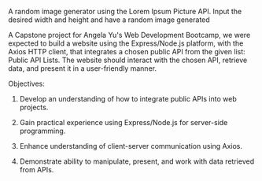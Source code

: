 A random image generator using the Lorem Ipsum Picture API. Input the desired width and height and have a random image generated

A Capstone project for Angela Yu's Web Development Bootcamp, we were expected to build a website using the Express/Node.js platform, with the Axios HTTP client, that integrates a chosen public API from the given list: Public API Lists. The website should interact with the chosen API, retrieve data, and present it in a user-friendly manner.

Objectives:
1. Develop an understanding of how to integrate public APIs into web projects.

2. Gain practical experience using Express/Node.js for server-side programming.

3. Enhance understanding of client-server communication using Axios.

4. Demonstrate ability to manipulate, present, and work with data retrieved from APIs.
